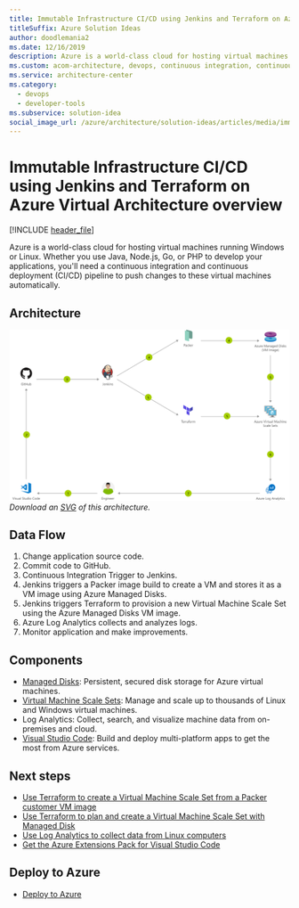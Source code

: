 ```yaml
---
title: Immutable Infrastructure CI/CD using Jenkins and Terraform on Azure Virtual Architecture overview
titleSuffix: Azure Solution Ideas
author: doodlemania2
ms.date: 12/16/2019
description: Azure is a world-class cloud for hosting virtual machines running Windows or Linux. Whether you use Java, Node.js, Go, or PHP to develop your applications, you'll need a continuous integration and continuous deployment (CI/CD) pipeline to push changes to these virtual machines automatically.
ms.custom: acom-architecture, devops, continuous integration, continuous delivery, CI/CD, continuous deployment, devops, interactive-diagram, is-deployable, 'https://azure.microsoft.com/solutions/architecture/immutable-infrastructure-cicd-using-jenkins-and-terraform-on-azure-virtual-architecture-overview/'
ms.service: architecture-center
ms.category:
  - devops
  - developer-tools
ms.subservice: solution-idea
social_image_url: /azure/architecture/solution-ideas/articles/media/immutable-infrastructure-cicd-using-jenkins-and-terraform-on-azure-virtual-architecture-overview.png
---
```


# Immutable Infrastructure CI/CD using Jenkins and Terraform on Azure Virtual Architecture overview

[!INCLUDE [header_file](../../../includes/sol-idea-header.md)]

Azure is a world-class cloud for hosting virtual machines running Windows or Linux. Whether you use Java, Node.js, Go, or PHP to develop your applications, you'll need a continuous integration and continuous deployment (CI/CD) pipeline to push changes to these virtual machines automatically.

## Architecture

![Architecture diagram](../media/immutable-infrastructure-cicd-using-jenkins-and-terraform-on-azure-virtual-architecture-overview.png)
*Download an [SVG](../media/immutable-infrastructure-cicd-using-jenkins-and-terraform-on-azure-virtual-architecture-overview.svg) of this architecture.*

## Data Flow

1. Change application source code.
1. Commit code to GitHub.
1. Continuous Integration Trigger to Jenkins.
1. Jenkins triggers a Packer image build to create a VM and stores it as a VM image using Azure Managed Disks.
1. Jenkins triggers Terraform to provision a new Virtual Machine Scale Set using the Azure Managed Disks VM image.
1. Azure Log Analytics collects and analyzes logs.
1. Monitor application and make improvements.

## Components

* [Managed Disks](https://azure.microsoft.com/services/managed-disks): Persistent, secured disk storage for Azure virtual machines.
* [Virtual Machine Scale Sets](https://azure.microsoft.com/services/virtual-machine-scale-sets): Manage and scale up to thousands of Linux and Windows virtual machines.
* Log Analytics: Collect, search, and visualize machine data from on-premises and cloud.
* [Visual Studio Code](https://azure.microsoft.com/products/visual-studio): Build and deploy multi-platform apps to get the most from Azure services.

## Next steps

* [Use Terraform to create a Virtual Machine Scale Set from a Packer customer VM image](https://docs.microsoft.com/azure/terraform/terraform-create-vm-scaleset-network-disks-using-packer-hcl)
* [Use Terraform to plan and create a Virtual Machine Scale Set with Managed Disk](https://docs.microsoft.com/azure/terraform/terraform-create-vm-scaleset-network-disks-hcl)
* [Use Log Analytics to collect data from Linux computers](https://docs.microsoft.com/azure/log-analytics/log-analytics-quick-collect-linux-computer)
* [Get the Azure Extensions Pack for Visual Studio Code](https://marketplace.visualstudio.com/items?itemName=ms-vscode.vscode-azureextensionpack)

## Deploy to Azure

* [Deploy to Azure](https://azure.microsoft.com/resources/templates/jenkins-cicd-vmss)
